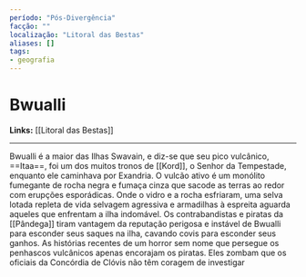 ```yaml
---
período: "Pós-Divergência"
facção: ""
localização: "Litoral das Bestas"
aliases: []
tags:
- geografia
---
```


# **Bwualli**

**Links:** [[Litoral das Bestas]]

---
Bwualli é a maior das Ilhas Swavain, e diz-se que seu pico vulcânico, ==Itaa==, foi um dos muitos tronos de [[Kord]], o Senhor da Tempestade, enquanto ele caminhava por Exandria. O vulcão ativo é um monólito fumegante de rocha negra e fumaça cinza que sacode as terras ao redor com erupções esporádicas. Onde o vidro e a rocha esfriaram, uma selva lotada repleta de vida selvagem agressiva e armadilhas à espreita aguarda aqueles que enfrentam a ilha indomável. Os contrabandistas e piratas da [[Pândega]] tiram vantagem da reputação perigosa e instável de Bwualli para esconder seus saques na ilha, cavando covis para esconder seus ganhos. As histórias recentes de um horror sem nome que persegue os penhascos vulcânicos apenas encorajam os piratas. Eles zombam que os oficiais da Concórdia de Clóvis não têm coragem de investigar